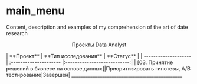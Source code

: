 # main_menu
Content, description and examples of my comprehension of the art of date research
<p align="center"> Проекты Data Analyst </p align="center">
| **Проект** | **Тип исследования** | **Статус** |
| -------------------- | :--------------------- |:---------------------------:|
| [03. Принятие решений в бизнесе на основе данных]|Приоритизировать гипотезы, А/В тестирование|Завершен|
_______________________________________________
